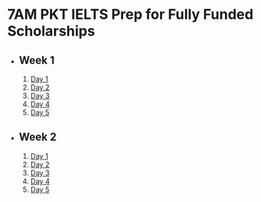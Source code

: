 # 7AM PKT IELTS Prep for Fully Funded Scholarships

- ## Week 1

   1. [Day 1](https://www.facebook.com/iCodeguru/videos/909507091292244)
   2. [Day 2](https://www.facebook.com/iCodeguru/videos/572318618866939)
   3. [Day 3](https://www.facebook.com/iCodeguru/videos/1521381969263940)
   4. [Day 4](https://www.facebook.com/watch/?v=1307494136953248)
   5. [Day 5](https://www.facebook.com/iCodeguru/videos/1643299029948283)

- ## Week 2

   1. [Day 1](https://www.facebook.com/watch/?v=1349206082671525)
   2. [Day 2](https://www.facebook.com/watch/?v=27873152508965979)
   3. [Day 3](https://www.facebook.com/watch/?v=980199694080716)
   4. [Day 4](https://www.facebook.com/watch/?v=1260218261926852)
   5. [Day 5](https://www.facebook.com/watch/?v=1518313678866651)

<!-- - ## Week 3

   1. [Day 1](https://www.facebook.com/watch/?v=410847058684178)
   2. [Day 2](https://www.facebook.com/watch/?v=564380606367036)
   3. [Day 3]()
   4. [Day 4]()
   5. [Day 5]() -->

<!-- - ## Week 

   1. [Day 1]()
   2. [Day 2]()
   3. [Day 3]()
   4. [Day 4]()
   5. [Day 5]() -->